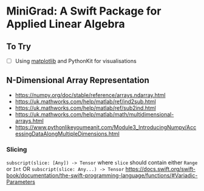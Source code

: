 # MiniGrad: A Swift Package for Applied Linear Algebra

## To Try
- [ ] Using [matplotlib](https://matplotlib.org/stable/) and PythonKit for visualisations

## N-Dimensional Array Representation
* https://numpy.org/doc/stable/reference/arrays.ndarray.html 
* https://uk.mathworks.com/help/matlab/ref/ind2sub.html 
* https://uk.mathworks.com/help/matlab/ref/sub2ind.html
* https://uk.mathworks.com/help/matlab/math/multidimensional-arrays.html
* https://www.pythonlikeyoumeanit.com/Module3_IntroducingNumpy/AccessingDataAlongMultipleDimensions.html

### Slicing
`subscript(slice: [Any]) -> Tensor`
where `slice` should contain either `Range` or `Int`
OR
`subscript(slice: Any...) -> Tensor` https://docs.swift.org/swift-book/documentation/the-swift-programming-language/functions/#Variadic-Parameters
